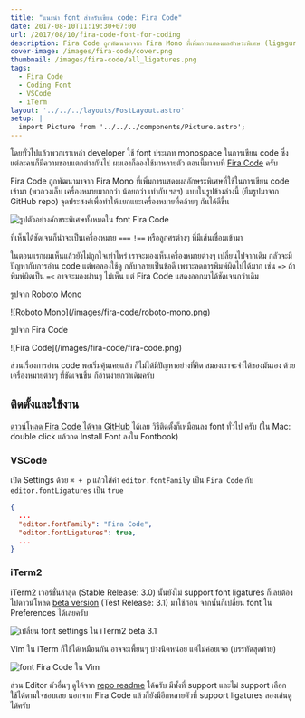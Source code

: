 ```yaml
---
title: "แนะนำ font สำหรับเขียน code: Fira Code"
date: 2017-08-10T11:19:30+07:00
url: /2017/08/10/fira-code-font-for-coding
description: Fira Code ถูกพัฒนามาจาก Fira Mono ที่เพิ่มการแสดงผลอักษระพิเศษ (ligagures) ที่ใช้ในการเขียน code บ่อยๆ เพิ่มเข้ามา (พวกวงเล็บ เครื่องหมายมากกว่า น้อยกว่า เท่ากับ ฯลฯ) ทำให้แยกแยะเครื่องหมายที่คล้ายๆ กันได้ดีขึ้น
cover-image: /images/fira-code/cover.png
thumbnail: /images/fira-code/all_ligatures.png
tags:
  - Fira Code
  - Coding Font
  - VSCode
  - iTerm
layout: '../../../layouts/PostLayout.astro'
setup: |
  import Picture from '../../../components/Picture.astro';
---
```


โดยทั่วไปแล้วพวกเราเหล่า developer ใช้ font ประเภท monospace ในการเขียน code ซึ่งแต่ละคนก็มีความชอบแตกต่างกันไป ผมเองก็ลองใช้มาหลายตัว ตอนนี้มาจบที่ [Fira Code](https://github.com/tonsky/FiraCode) ครับ

Fira Code ถูกพัฒนามาจาก Fira Mono ที่เพิ่มการแสดงผลอักษระพิเศษที่ใช้ในการเขียน code เข้ามา (พวกวงเล็บ เครื่องหมายมากกว่า น้อยกว่า เท่ากับ ฯลฯ) แบบในรูปข้างล่างนี้ (ยืมรูปมาจาก GitHub repo) จุดประสงค์เพื่อทำให้แยกแยะเครื่องหมายที่คล้ายๆ กันได้ดีขึ้น

![รูปตัวอย่างอักขระพิเศษทั้งหมดใน font Fira Code](/images/fira-code/all_ligatures.png)

ที่เห็นได้ชัดเจนก็น่าจะเป็นเครื่องหมาย `===` `!==` หรือลูกศรต่างๆ ที่มีเส้นเชื่อมเข้ามา

ในตอนแรกผมเห็นแล้วยังไม่ถูกใจเท่าไหร่ เราจะมองเห็นเครื่องหมายต่างๆ เปลี่ยนไปจากเดิม กลัวจะมีปัญหากับการอ่าน code แต่พอลองใช้ดู กลับกลายเป็นข้อดี เพราะลดการพิมพ์ผิดไปได้มาก เช่น `=>` ถ้าพิมพ์ผิดเป็น `=<` อาจจะมองผ่านๆ ไม่เห็น แต่ Fira Code แสดงออกมาได้ชัดเจนกว่าเดิม

รูปจาก Roboto Mono
<div class="text-center">
![Roboto Mono](/images/fira-code/roboto-mono.png)
</div>

รูปจาก Fira Code
<div class="text-center">
![Fira Code](/images/fira-code/fira-code.png)
</div>

ส่วนเรื่องการอ่าน code พอเริ่มคุ้นเคยแล้ว ก็ไม่ได้มีปัญหาอย่างที่คิด สมองเราจะจำได้ของมันเอง ด้วยเครื่องหมายต่างๆ ที่ชัดเจนขึ้น ก็อ่านง่ายกว่าเดิมครับ

## ติดตั้งและใช้งาน
[ดาวน์โหลด Fira Code ได้จาก GitHub](https://github.com/tonsky/FiraCode#solution) ได้เลย วิธีติดตั้งก็เหมือนลง font ทั่วไป ครับ (ใน Mac: double click แล้วกด Install Font ลงใน Fontbook)

### VSCode

เปิด Settings ด้วย `⌘ + p` แล้วใส่ค่า `editor.fontFamily` เป็น `Fira Code` กับ `editor.fontLigatures` เป็น `true`

```json
{
  ...
  "editor.fontFamily": "Fira Code",
  "editor.fontLigatures": true,
  ...
}
```

### iTerm2

iTerm2 เวอร์ชั่นล่าสุด (Stable Release: 3.0) นั้นยังไม่ support font ligatures ก็เลยต้องไปดาวน์โหลด [beta version](https://www.iterm2.com/downloads.html) (Test Release: 3.1) มาใช้ก่อน จากนั้นก็เปลี่ยน font ใน Preferences ได้เลยครับ

<div class="text-center">
  <img src="/images/fira-code/iterm-preferences.png" alt="เปลี่ยน font settings ใน iTerm2 beta 3.1">
</div>

Vim ใน iTerm ก็ใช้ได้เหมือนกัน อาจจะเพี้ยนๆ บ้างนิดหน่อย แต่ไม่ค่อยเจอ (บรรทัดสุดท้าย)

<div class="text-center">
  <img src="/images/fira-code/fira-code-in-vim.png" alt="font Fira Code ใน Vim">
</div>

ส่วน Editor ตัวอื่นๆ ดูได้จาก [repo readme](https://github.com/tonsky/FiraCode#editor-support) ได้ครับ มีทั้งที่ support และไม่ support เลือกใช้ได้ตามใจชอบเลย นอกจาก Fira Code แล้วก็ยังมีอีกหลายตัวที่ support ligatures ลองเล่นดูได้ครับ
